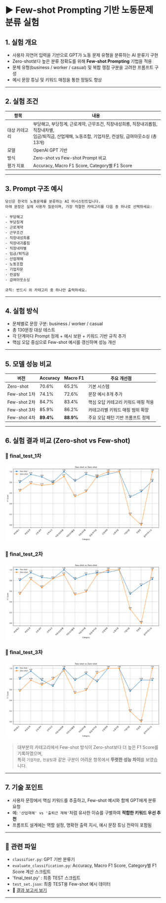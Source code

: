 # ▶ Few-shot Prompting 기반 노동문제 분류 실험

## 1. 실험 개요
- 사용자 자연어 입력을 기반으로 GPT가 노동 문제 유형을 분류하는 AI 분류기 구현
- Zero-shot보다 높은 분류 정확도를 위해 **Few-shot Prompting** 기법을 적용
- 문체 유형(business / worker / casual) 및 복합 쟁점 구분을 고려한 프롬프트 구성
- 예시 문장 튜닝 및 키워드 매칭을 통한 정밀도 향상

---

## 2. 실험 조건

| 항목 | 내용 |
|------|------|
| 대상 카테고리 | 부당해고, 부당징계, 근로계약, 근무조건, 직장내성희롱, 직장내괴롭힘, 직장내차별,<br>임금/퇴직금, 산업재해, 노동조합, 기업자문, 컨설팅, 급여아웃소싱 (총 13개) |
| 모델 | OpenAI GPT 기반 |
| 방식 | Zero-shot vs Few-shot Prompt 비교 |
| 평가 지표 | Accuracy, Macro F1 Score, Category별 F1 Score |

---
## 3. Prompt 구조 예시

```
당신은 한국의 노동문제를 분류하는 AI 어시스턴트입니다.  
아래 문장은 실제 사용자 질문이며, 가장 적절한 카테고리를 다음 중 하나로 선택하세요:

- 부당해고
- 부당징계
- 근로계약
- 근무조건
- 직장내성희롱
- 직장내괴롭힘
- 직장내차별
- 임금/퇴직금
- 산업재해
- 노동조합
- 기업자문
- 컨설팅
- 급여아웃소싱

규칙: 반드시 위 카테고리 중 하나만 출력하세요.
```
---

## 4. 실험 방식

- 문체별로 문장 구분: business / worker / casual
- 총 130문장 대상 테스트
- 각 단계마다 Prompt 정제 + 예시 보완 + 키워드 기반 규칙 추가
- 핵심 오답 중심으로 Few-shot 예시를 갱신하며 성능 개선

---

## 5. 모델 성능 비교

| 버전 | Accuracy | Macro F1 | 주요 개선점 |
|------|----------|----------|--------------|
| Zero-shot | 70.6% | 65.2% | 기본 시스템 |
| Few-shot 1차 | 74.1% | 72.6% | 문장 예시 8개 추가 |
| Few-shot 2차 | 84.7% | 83.4% | 핵심 오답 카테고리 키워드 매핑 적용 |
| Few-shot 3차 | 85.9% | 86.2% | 카테고리별 키워드 매핑 범위 확장 |
| Few-shot 4차 | **89.4%** | **88.9%** | 주요 오답 패턴 기반 프롬프트 정제 |

---

## 6. 실험 결과 비교 (Zero-shot vs Few-shot)

### 🔹 **final_test_1차**  
![1차 TEST](./images/최종_1차_final_test_f1_comparison.png)

### 🔹 **final_test_2차**  
![2차 TEST](./images/최종_2차_final_test_f1_comparison.png)

### 🔹 **final_test_3차**  
![3차 TEST](./images/최종_3차_final_test_f1_comparison.png)

> 대부분의 카테고리에서 Few-shot 방식이 Zero-shot보다 더 높은 F1 Score를 기록하였으며,  
> 특히 `기업자문`, `컨설팅`과 같은 구분이 어려운 항목에서 **뚜렷한 성능 차이**를 보였습니다.

---

## 7. 기술 포인트

- 사용자 문장에서 핵심 키워드를 추출하고, Few-shot 예시와 함께 GPT에게 분류 요청
- 예: `'산업재해' vs '출퇴근 재해'`처럼 유사한 이슈를 구별하여 **적합한 키워드 우선 추천**
- 프롬프트 설계에는 역할 설정, 명확한 출력 지시, 예시 문장 튜닝 전략이 포함됨

---

## 📁 관련 파일

- `classifier.py`: GPT 기반 분류기
- `evaluate_classification.py`: Accuracy, Macro F1 Score, Category별 F1 Score 계산 스크립트
- 'final_test.py' : 최종 TEST 스크립트
- `test_set.json`: 최종 TEST용 Few-shot 예시 데이터
- 📄 [결과 보고서 보기](./[NOMAD]Few_shot_experiments.pdf)

---

